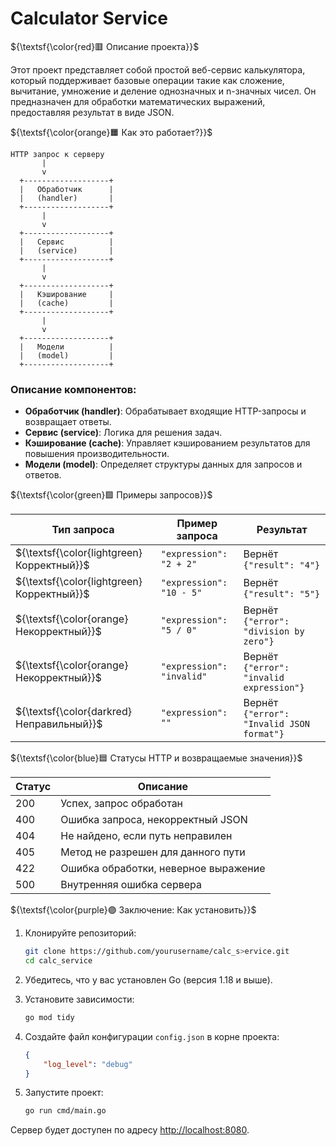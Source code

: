 # Calculator Service

${\textsf{\color{red}🟥 Описание проекта}}$

Этот проект представляет собой простой веб-сервис калькулятора, который поддерживает базовые операции такие как сложение, вычитание, умножение и деление однозначных и n-значных чисел. Он предназначен
для обработки математических выражений, предоставляя результат в виде JSON.


${\textsf{\color{orange}🟧 Как это работает?}}$

```
HTTP запрос к серверу
       |
       v
  +-------------------+
  |   Обработчик      |
  |   (handler)       |
  +-------------------+
       |
       v
  +-------------------+
  |   Сервис          |
  |   (service)       |
  +-------------------+
       |
       v
  +-------------------+
  |   Кэширование     |
  |   (cache)         |
  +-------------------+
       |
       v
  +-------------------+
  |   Модели          |
  |   (model)         |
  +-------------------+
```
### Описание компонентов:
- **Обработчик (handler)**: Обрабатывает входящие HTTP-запросы и возвращает ответы.
- **Сервис (service)**: Логика для решения задач.
- **Кэширование (cache)**: Управляет кэшированием результатов для повышения производительности.
- **Модели (model)**: Определяет структуры данных для запросов и ответов.

${\textsf{\color{green}🟩 Примеры запросов}}$

| Тип запроса              | Пример запроса         | Результат                              |
|-------------------------|-----------------------|----------------------------------------|
| ${\textsf{\color{lightgreen}Корректный}}$              | `"expression": "2 + 2"` | Вернёт `{"result": "4"}`              |
| ${\textsf{\color{lightgreen}Корректный}}$              | `"expression": "10 - 5"` | Вернёт `{"result": "5"}`              |
| ${\textsf{\color{orange}Некорректный}}$            | `"expression": "5 / 0"`  | Вернёт `{"error": "division by zero"}` |
| ${\textsf{\color{orange}Некорректный}}$            | `"expression": "invalid"` | Вернёт `{"error": "invalid expression"}` |
| ${\textsf{\color{darkred}Неправильный}}$            | `"expression": ""`     | Вернёт `{"error": "Invalid JSON format"}` |

${\textsf{\color{blue}🟦 Статусы HTTP и возвращаемые значения}}$

| Статус | Описание                                     |
|--------|----------------------------------------------|
| 200    | Успех, запрос обработан                     |
| 400    | Ошибка запроса, некорректный JSON          |
| 404    | Не найдено, если путь неправилен            |
| 405    | Метод не разрешен для данного пути         |
| 422    | Ошибка обработки, неверное выражение        |
| 500    | Внутренняя ошибка сервера                   |

${\textsf{\color{purple}🟣 Заключение: Как установить}}$

1. Клонируйте репозиторий:
   
   ```bash
   git clone https://github.com/yourusername/calc_s>ervice.git
   cd calc_service
   ```

2. Убедитесь, что у вас установлен Go
(версия 1.18 и выше).

3. Установите зависимости:
   
   ```bash
   go mod tidy
   ```

4. Создайте файл конфигурации `config.json` в корне проекта:

   ```json
   {
       "log_level": "debug"
   }
   ```

5. Запустите проект:

   ```bash
   go run cmd/main.go
   ```

Сервер будет доступен по адресу [http://localhost:8080](http://localhost:8080).
